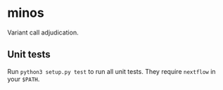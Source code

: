 # minos
Variant call adjudication.

## Unit tests

Run `python3 setup.py test` to run all unit tests.
They require `nextflow` in your `$PATH`.
